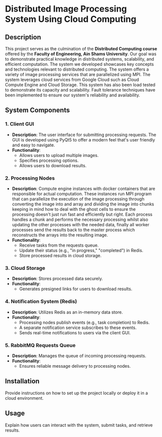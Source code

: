 # Distributed Image Processing System Using Cloud Computing

## Description

This project serves as the culmination of the **Distributed Computing course** offered by the **Faculty of Engineering, Ain Shams University**. Our goal was to demonstrate practical knowledge in distributed systems, scalability, and efficient computation. The system we developed showcases key concepts and technologies relevant to distributed computing. The system offers a variety of image processing services that are parallelized using MPI. The system leverages cloud services from Google Cloud such as Cloud Compute Engine and Cloud Storage. This system has also been load tested to demonstrate its capacity and scalability. Fault tolerance techniques have been implemented to ensure our system's reliability and availability.

## System Components

### 1. Client GUI

- **Description**: The user interface for submitting processing requests. The GUI is developed using PyQt5 to offer a modern feel that's user friendly and easy to navigate.
- **Functionality**:
    - Allows users to upload multiple images.
    - Specifies processing options.
    - Allows users to download results.

### 2. Processing Nodes

- **Description**: Compute engine instances with docker containers that are responsible for actual computation. These instances run MPI program that can parallelize the execution of the image processing through converting the image into and array and dividing the image into chunks keeping in mind how to deal with the ghost cells to ensure the processing doesn't just run fast and efficiently but right. Each process handles a chunk and performs the necessary processing whilst also updating the other processes with the needed data, finally all worker processes send the results back to the master process which reconstructs the arrays into the resulting image.
- **Functionality**:
    - Receive tasks from the requests queue.
    - Update their status (e.g., "in progress," "completed") in Redis.
    - Store processed results in cloud storage.

### 3. Cloud Storage

- **Description**: Stores processed data securely.
- **Functionality**:
    - Generates presigned links for users to download results.

### 4. Notification System (Redis)

- **Description**: Utilizes Redis as an in-memory data store.
- **Functionality**:
    - Processing nodes publish events (e.g., task completion) to Redis.
    - A separate notification service subscribes to these events.
    - Sends real-time notifications to users via the client GUI.

### 5. RabbitMQ Requests Queue

- **Description**: Manages the queue of incoming processing requests.
- **Functionality**:
    - Ensures reliable message delivery to processing nodes.

## Installation

Provide instructions on how to set up the project locally or deploy it in a cloud environment.

## Usage

Explain how users can interact with the system, submit tasks, and retrieve results.
